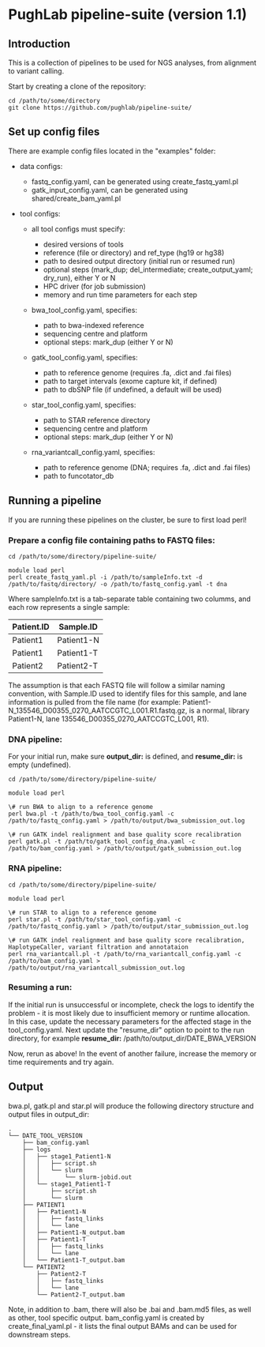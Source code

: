# PughLab pipeline-suite (version 1.1)

## Introduction
This is a collection of pipelines to be used for NGS analyses, from alignment to variant calling.

Start by creating a clone of the repository:

<pre><code>cd /path/to/some/directory
git clone https://github.com/pughlab/pipeline-suite/
</code></pre>

## Set up config files
There are example config files located in the "examples" folder:
- data configs:
  - fastq_config.yaml, can be generated using create_fastq_yaml.pl
  - gatk_input_config.yaml, can be generated using shared/create_bam_yaml.pl

- tool configs:
  - all tool configs must specify:
    - desired versions of tools
    - reference (file or directory) and ref_type (hg19 or hg38)
    - path to desired output directory (initial run or resumed run)
    - optional steps (mark_dup; del_intermediate; create_output_yaml; dry_run), either Y or N
    - HPC driver (for job submission)
    - memory and run time parameters for each step

  - bwa_tool_config.yaml, specifies:
    - path to bwa-indexed reference
    - sequencing centre and platform
    - optional steps: mark_dup (either Y or N)
  - gatk_tool_config.yaml, specifies:
    - path to reference genome (requires .fa, .dict and .fai files)
    - path to target intervals (exome capture kit, if defined)
    - path to dbSNP file (if undefined, a default will be used)

  - star_tool_config.yaml, specifies:
    - path to STAR reference directory
    - sequencing centre and platform
    - optional steps: mark_dup (either Y or N)
  - rna_variantcall_config.yaml, specifies:
    - path to reference genome (DNA; requires .fa, .dict and .fai files)
    - path to funcotator_db
    
## Running a pipeline
If you are running these pipelines on the cluster, be sure to first load perl!

### Prepare a config file containing paths to FASTQ files:
<pre><code>cd /path/to/some/directory/pipeline-suite/

module load perl
perl create_fastq_yaml.pl -i /path/to/sampleInfo.txt -d /path/to/fastq/directory/ -o /path/to/fastq_config.yaml -t dna
</code></pre>

Where sampleInfo.txt is a tab-separate table containing two columms, and each row represents a single sample:

| Patient.ID | Sample.ID  |
| ---------- | ---------- |
| Patient1   | Patient1-N |
| Patient1   | Patient1-T |
| Patient2   | Patient2-T |

The assumption is that each FASTQ file will follow a similar naming convention, with Sample.ID used to identify files
for this sample, and lane information is pulled from the file name 
(for example: Patient1-N_135546_D00355_0270_AATCCGTC_L001.R1.fastq.gz, is a normal, library Patient1-N, lane 135546_D00355_0270_AATCCGTC_L001, R1).

### DNA pipeline:
For your initial run, make sure **output_dir:** is defined, and **resume_dir:** is empty (undefined).

<pre><code>cd /path/to/some/directory/pipeline-suite/

module load perl

\# run BWA to align to a reference genome
perl bwa.pl -t /path/to/bwa_tool_config.yaml -c /path/to/fastq_config.yaml > /path/to/output/bwa_submission_out.log

\# run GATK indel realignment and base quality score recalibration
perl gatk.pl -t /path/to/gatk_tool_config_dna.yaml -c /path/to/bam_config.yaml > /path/to/output/gatk_submission_out.log
</code></pre>

### RNA pipeline:
<pre><code>cd /path/to/some/directory/pipeline-suite/

module load perl

\# run STAR to align to a reference genome
perl star.pl -t /path/to/star_tool_config.yaml -c /path/to/fastq_config.yaml > /path/to/output/star_submission_out.log

\# run GATK indel realignment and base quality score recalibration, HaplotypeCaller, variant filtration and annotataion
perl rna_variantcall.pl -t /path/to/rna_variantcall_config.yaml -c /path/to/bam_config.yaml > /path/to/output/rna_variantcall_submission_out.log
</code></pre>

### Resuming a run:
If the initial run is unsuccessful or incomplete, check the logs to identify the problem - it is most likely due to insufficient memory or 
runtime allocation. 
In this case, update the necessary parameters for the affected stage in the tool_config.yaml. 
Next update the "resume_dir" option to point to the run directory, for example
**resume_dir:** /path/to/output_dir/DATE_BWA_VERSION

Now, rerun as above! In the event of another failure, increase the memory or time requirements and try again.

## Output
bwa.pl, gatk.pl and star.pl will produce the following directory structure and output files in output_dir:

```
.
└── DATE_TOOL_VERSION
    ├── bam_config.yaml
    ├── logs
    │   ├── stage1_Patient1-N
    │   │   ├── script.sh
    │   │   └── slurm
    │   │       └── slurm-jobid.out
    │   └── stage1_Patient1-T
    │       ├── script.sh
    │       └── slurm
    ├── PATIENT1
    │   ├── Patient1-N
    │   │   ├── fastq_links
    │   │   └── lane
    │   ├── Patient1-N_output.bam
    │   ├── Patient1-T
    │   │   ├── fastq_links
    │   │   └── lane
    │   └── Patient1-T_output.bam
    └── PATIENT2
        ├── Patient2-T
        │   ├── fastq_links
        │   └── lane
        └── Patient2-T_output.bam
```
Note, in addition to .bam, there will also be .bai and .bam.md5 files, as well as other, tool specific output.
bam_config.yaml is created by create_final_yaml.pl - it lists the final output BAMs and can be used for downstream steps.

